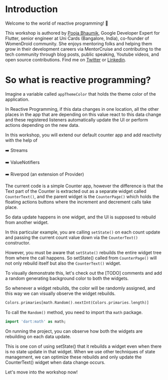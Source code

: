 # Introduction

Welcome to the world of reactive programming! 👋

This workshop is authored by [Pooja Bhaumik](https://poojabhaumik.com/), Google Developer Expert for
Flutter, senior engineer at Uni Cards (Bangalore, India), co-founder of WomenDroid community. She
enjoys mentoring folks and helping them grow in their development careers via MentorCruise and
contributing to the tech community through blog posts, public speaking, Youtube videos, and open
source contributions. Find me on [Twitter](https://twitter.com/pooja_bhaumik) or [Linkedin](https://linkedin.com/in/poojab26). 

# So what is reactive programming?

Imagine a variable called ``appThemeColor`` that holds the theme color of the application.

In Reactive Programming, if this data changes in one location, all the other places in the app that
are depending on this value react to this data change and these registered listeners automatically
update the UI or perform actions depending on the new data.

In this workshop, you will extend our default counter app and add reactivity with the help of

➡️ Streams

➡️ ValueNotifiers

➡️ Riverpod (an extension of Provider)

The current code is a simple Counter app, however the difference is that the Text part of the
Counter is extracted out as a separate widget called `CounterText()`, and the parent widget is the
`CounterPage()` which holds the floating actions buttons where the increment and decrement calls
take place.

So data update happens in one widget, and the UI is supposed to rebuild from another widget.

In this particular example, you are calling `setState()` on each count update and passing the current
count value down via the `CounterText()` constructor.

However, you must be aware that `setState()` rebuilds the entire widget tree from where the call
happens. So setState() called from `CounterPage()` will not only rebuild itself but also
the `CounterText()` widget. 

To visually demonstrate this, let's check out the [TODO] comments and add a random generating
background color to both the widgets.

So whenever a widget rebuilds, the color will be randomly assigned, and this way we can visually
observe the widget rebuilds.

```dart
Colors.primaries[math.Random().nextInt(Colors.primaries.length)]
```

To call the `Random()` method, you need to import tha `math` package.

```dart
import 'dart:math' as math;
```

On running the project, you can observe how both the widgets are rebuilding on each data update.

This is one con of using setState() that it rebuilds a widget even when there is no state update in
that widget. When we use other techniques of state management, we can optimize these rebuilds and
only update the CounterText() widget when data change occurs.

Let's move into the workshop now!